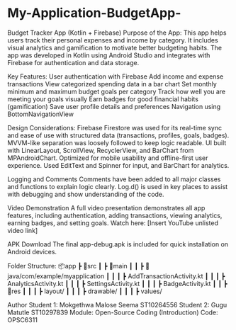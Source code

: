 # My-Application-BudgetApp-

Budget Tracker App (Kotlin + Firebase)
Purpose of the App:
This app helps users track their personal expenses and income by category. It includes visual analytics 
and gamification to motivate better budgeting habits. The app was developed in Kotlin using Android Studio 
and integrates with Firebase for authentication and data storage.

Key Features:
User authentication with Firebase
Add income and expense transactions
View categorized spending data in a bar chart
Set monthly minimum and maximum budget goals per category
Track how well you are meeting your goals visually
Earn badges for good financial habits (gamification)
Save user profile details and preferences
Navigation using BottomNavigationView

Design Considerations:
Firebase Firestore was used for its real-time sync and ease of use with structured data (transactions, 
profiles, goals, badges).
MVVM-like separation was loosely followed to keep logic readable.
UI built with LinearLayout, ScrollView, RecyclerView, and BarChart from MPAndroidChart.
Optimized for mobile usability and offline-first user experience.
Used EditText and Spinner for input, and BarChart for analytics.

Logging and Comments
Comments have been added to all major classes and functions to explain logic clearly.
Log.d() is used in key places to assist with debugging and show understanding of the code.

Video Demonstration
A full video presentation demonstrates all app features, including authentication, adding transactions, 
viewing analytics, earning badges, and setting goals.
Watch here: [Insert YouTube unlisted video link]

APK Download
The final app-debug.apk is included for quick installation on Android devices.

Folder Structure:
📦app
 ┣ 📂src
 ┃ ┣ 📂main
 ┃ ┃ ┣ 📂java/com/example/myapplication
 ┃ ┃ ┃ ┣ AddTransactionActivity.kt
 ┃ ┃ ┃ ┣ AnalyticsActivity.kt
 ┃ ┃ ┃ ┣ SettingsActivity.kt
 ┃ ┃ ┃ ┣ BadgeActivity.kt
 ┃ ┃ ┣ 📂res
 ┃ ┃ ┃ ┣ layout/
 ┃ ┃ ┃ ┣ drawable/
 ┃ ┃ ┃ ┣ values/

Author
Student 1: Mokgethwa Malose Seema ST10264556
Student 2: Gugu Matutle ST10297839
Module: Open-Source Coding (Introduction)
Code: OPSC6311
